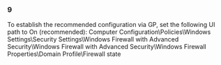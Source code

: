 
### 9  
To establish the recommended configuration via GP, set the following UI path to On 
(recommended): 
Computer Configuration\Policies\Windows Settings\Security Settings\Windows 
Firewall with Advanced Security\Windows Firewall with Advanced 
Security\Windows Firewall Properties\Domain Profile\Firewall state 
